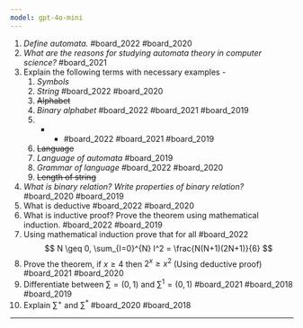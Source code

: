 ```yaml
---
model: gpt-4o-mini
---
```

1. *Define automata.* #board_2022 #board_2020 
2. *What are the reasons for studying automata theory in computer science?* #board_2021 
3. Explain the following terms with necessary examples -
	1. *Symbols*
	2. *String* #board_2022 #board_2020 
	3. ~~Alphabet~~
	4. *Binary alphabet* #board_2022 #board_2021 #board_2019 
	5. * * #board_2022 #board_2021 #board_2019 
	6. ~~Language~~
	7. *Language of automata* #board_2019 
	8. *Grammar of language* #board_2022 #board_2020 
	9. ~~Length of string~~
4. *What is binary relation? Write properties of binary relation?* #board_2020 #board_2019 
5. What is deductive #board_2022 #board_2020 
6. What is inductive proof? Prove the theorem using mathematical induction. #board_2022  #board_2019 
7. Using mathematical induction prove that for all #board_2022  $$ N \geq 0, \sum_{I=0}^{N} I^2 = \frac{N(N+1)(2N+1)}{6} $$ 
8. Prove the theorem, if $x\ge4$ then $2^{x}\ge x^2$  (Using deductive proof) #board_2021 #board_2020 
9. Differentiate between $\sum=\left(0,1\right)$ and $\sum^1=\left(0,1\right)$ #board_2021 #board_2018 #board_2019 
10. Explain $\sum^+$ and $\sum^*$ #board_2020 #board_2018 

<hr class="__chatgpt_plugin">




